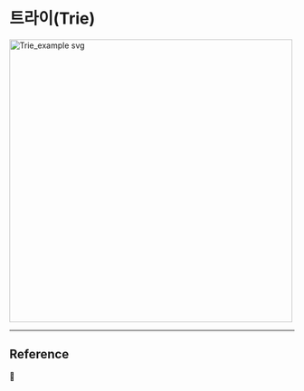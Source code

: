 # 트라이(Trie)

<img src="https://user-images.githubusercontent.com/66757141/209826134-e6663efd-01f1-4a18-a472-212120fdca0c.png" alt="Trie_example svg" width="500px" />

---

## Reference

📄
